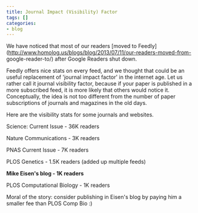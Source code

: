 ```yaml
---
title: Journal Impact (Visibility) Factor
tags: []
categories:
- blog
---
```

We have noticed that most of our readers [moved to
Feedly](http://www.homolog.us/blogs/blog/2013/07/11/our-readers-moved-from-
google-reader-to/) after Google Readers shut down.
<!--more-->

Feedly offers nice stats on every feed, and we thought that could be an useful
replacement of 'journal impact factor' in the internet age. Let us rather call
it journal visibility factor, because if your paper is published in a more
subscribed feed, it is more likely that others would notice it. Conceptually,
the idea is not too different from the number of paper subscriptions of
journals and magazines in the old days.

Here are the visibility stats for some journals and websites.

Science: Current Issue - 36K readers

Nature Communications - 3K readers

PNAS Current Issue - 7K readers

PLOS Genetics - 1.5K readers (added up multiple feeds)

**Mike Eisen's blog - 1K readers**

PLOS Computational Biology - 1K readers

Moral of the story: consider publishing in Eisen's blog by paying him a
smaller fee than PLOS Comp Bio :)

